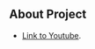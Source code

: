 ## About Project

-   [Link to Youtube](https://www.youtube.com/watch?v=3S4MwMl-JE0&list=PL-FhWbGlJPfbQNYUvmHM6qZ54vxuZ8zeS).
